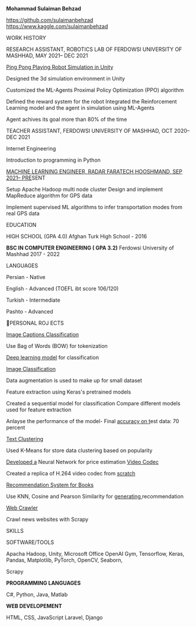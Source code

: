 **Mohammad Sulaiman Behzad**   

https://github.com/sulaimanbehzad
https://www.kaggle.com/sulaimanbehzad 

WORK HISTORY

RESEARCH ASSISTANT, ROBOTICS LAB OF FERDOWSI UNIVERSITY OF MASHHAD, MAY 2021– DEC 2021

[Ping Pong Playing Robot Simulation in Unity](https://github.com/sulaimanbehzad/PingPongPlayingRobotSimulation.git)

Designed the 3d simulation environment in Unity

Customized the ML-Agents Proximal Policy Optimization (PPO) algorithm

Defined the reward system for the robot Integrated the Reinforcement Learning model and the agent in simulation using ML-Agents 

Agent achives its goal more than 80% of the time

TEACHER ASSISTANT, FERDOWSI UNIVERSITY OF MASHHAD, OCT 2020– DEC 2021

Internet Engineering

Introduction to programming in Python

[MACHINE LEARNING ENGINEER, RADAR FARATECH HOOSHMAND, SEP 2021– PRE](https://www.facebook.com/pages/category/Product-service/Radar-Faratech-Hooshmand-1509606725836199/)SENT

Setup Apache Hadoop multi node cluster Design and implement MapReduce algorithm for GPS data

Implement supervised ML algorithms to infer transportation modes from real GPS data 

EDUCATION

HIGH SCHOOL (GPA 4.0) Afghan Turk High School - 2016

**BSC IN COMPUTER ENGINEERING ( GPA 3.2)** Ferdowsi University of Mashhad 2017 - 2022

LANGUAGES

Persian - Native

English - Advanced (TOEFL ibt score 106/120)

Turkish - Intermediate

Pashto - Advanced

PERSONAL ROJ ECTS

[Image Captions Classification](https://github.com/sulaimanbehzad/Classifying-Images.git)

Use Bag of Words (BOW) for tokenization 

[Deep learning model](https://github.com/sulaimanbehzad/Classifying-Images.git) for classification

[Image Classification](https://github.com/sulaimanbehzad/Classifying-Images.git)

Data  augmentation  is  used  to  make  up  for small dataset

Feature  extraction  using  Keras's  pretrained models

Created a sequential model for classification Compare  different  models  used  for  feature extraction

Anlayse  the  performance  of  the  model-  Final [accuracy on t](https://github.com/sulaimanbehzad/Clustering_according_to_item_popularity)est data: 70 percent 

[Text Clustering](https://github.com/sulaimanbehzad/Clustering_according_to_item_popularity)

Used K-Means for store data clustering based on popularity

[Developed a](https://github.com/sulaimanbehzad/Video-Codec) Neural Network for price estimation [Video Codec](https://github.com/sulaimanbehzad/Video-Codec)

Created a replica of H.264 video codec from [scratch](https://github.com/IRGroup8/IR_recommender_system.git)

[Recommendation System for Books](https://github.com/IRGroup8/IR_recommender_system.git)

Use KNN, Cosine and Pearson Similarity for [generating ](https://github.com/IRGroup8/newsCrawler)recommendation

[Web Crawler](https://github.com/IRGroup8/newsCrawler)

Crawl news websites with Scrapy

SKILLS

SOFTWARE/TOOLS

Apacha Hadoop, Unity, Microsoft Office OpenAI Gym, Tensorflow, Keras, Pandas, Matplotlib, PyTorch, OpenCV, Seaborn,

Scrapy

**PROGRAMMING LANGUAGES**

C#, Python, Java, Matlab

**WEB DEVELOPEMENT**

HTML, CSS, JavaScript Laravel, Django
